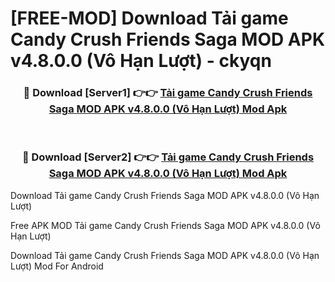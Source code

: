 # [FREE-MOD] Download Tải game Candy Crush Friends Saga MOD APK v4.8.0.0 (Vô Hạn Lượt) - ckyqn


<div align="center">
<h3>🔴 Download [Server1] 👉👉 <a href="https://apk-comot.site?title=Tải_game_Candy_Crush_Friends_Saga_MOD_APK_v4.8.0.0_(Vô_Hạn_Lượt)">Tải game Candy Crush Friends Saga MOD APK v4.8.0.0 (Vô Hạn Lượt) Mod Apk</a></h3><br>

<h3>🔴 Download [Server2] 👉👉 <a href="https://apk-comot.site?title=Tải_game_Candy_Crush_Friends_Saga_MOD_APK_v4.8.0.0_(Vô_Hạn_Lượt)">Tải game Candy Crush Friends Saga MOD APK v4.8.0.0 (Vô Hạn Lượt) Mod Apk</a></h3>
</div>



Download Tải game Candy Crush Friends Saga MOD APK v4.8.0.0 (Vô Hạn Lượt) 

Free APK MOD Tải game Candy Crush Friends Saga MOD APK v4.8.0.0 (Vô Hạn Lượt) 

Download Tải game Candy Crush Friends Saga MOD APK v4.8.0.0 (Vô Hạn Lượt) Mod For Android
